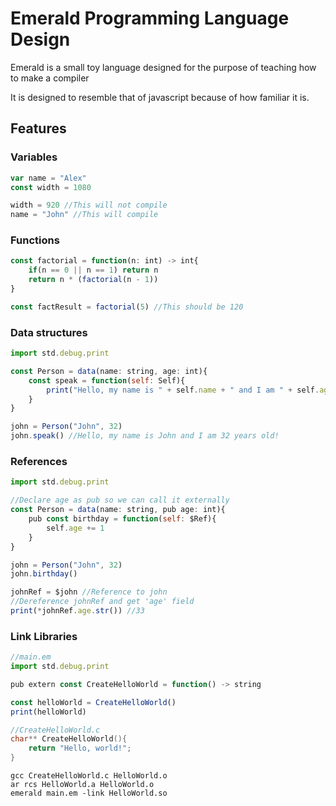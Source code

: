 # Emerald Programming Language Design

Emerald is a small toy language designed for the purpose of teaching how to make a compiler

It is designed to resemble that of javascript because of how familiar it is.

## Features

### Variables
```javascript
var name = "Alex"
const width = 1080

width = 920 //This will not compile
name = "John" //This will compile
```

### Functions
```javascript
const factorial = function(n: int) -> int{
    if(n == 0 || n == 1) return n
    return n * (factorial(n - 1))
}

const factResult = factorial(5) //This should be 120
```

### Data structures
```javascript
import std.debug.print

const Person = data(name: string, age: int){
    const speak = function(self: Self){
        print("Hello, my name is " + self.name + " and I am " + self.age + " years old!")
    }
}

john = Person("John", 32)
john.speak() //Hello, my name is John and I am 32 years old!
```

### References
```javascript
import std.debug.print

//Declare age as pub so we can call it externally
const Person = data(name: string, pub age: int){
    pub const birthday = function(self: $Ref){
        self.age += 1
    }
}

john = Person("John", 32)
john.birthday()

johnRef = $john //Reference to john
//Dereference johnRef and get 'age' field
print(*johnRef.age.str()) //33
```

### Link Libraries
```javascript
//main.em
import std.debug.print

pub extern const CreateHelloWorld = function() -> string

const helloWorld = CreateHelloWorld()
print(helloWorld)
```
```c
//CreateHelloWorld.c
char** CreateHelloWorld(){
    return "Hello, world!";
}
```
```
gcc CreateHelloWorld.c HelloWorld.o
ar rcs HelloWorld.a HelloWorld.o
emerald main.em -link HelloWorld.so
```
